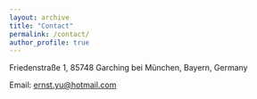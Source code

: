 ```yaml
---
layout: archive
title: "Contact"
permalink: /contact/
author_profile: true
---
```


Friedenstraße 1,
85748 Garching bei München,
Bayern, Germany



Email: ernst.yu@hotmail.com